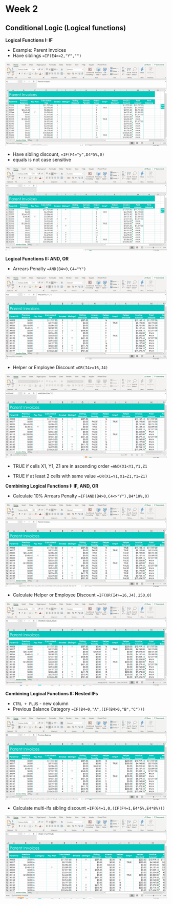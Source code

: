 # Week 2
## Conditional Logic (Logical functions)

**Logical Functions I: IF**
* Example: Parent Invoices
* Have siblings `=IF(E4>=2,"Y","")`

![](screenshot/have-siblings.gif)

* Have sibling discount, `=IF(F4="y",D4*5%,0)`
* equals is not case sensitive

![](screenshot/siblings-discount.gif)

**Logical Functions II: AND, OR**
* Arrears Penalty `=AND(B4>0,C4="Y")`

![](screenshot/arrears-penalty.gif)

* Helper or Employee Discount `=OR(I4>=16,J4)`

![](screenshot/helper-employee-discount.gif)

* TRUE if cells X1, Y1, Z1 are in ascending order `=AND(X1<Y1,Y1,Z1`

* TRUE if at least 2 cells with same value `=OR(X1=Y1,X1=Z1,Y1=Z1)`

**Combining Logical Functions I: IF, AND, OR**
* Calculate 10% Arrears Penalty `=IF(AND(B4>0,C4<>"Y"),B4*10%,0)`

![](screenshot/calculate-arrears-penalty.gif)

* Calculate Helper or Employee Discount `=IF(OR(I4>=16,J4),250,0)`

![](screenshot/calculate-helper-employee-discount.gif)

**Combining Logical Functions II: Nested IFs**
* `CTRL + PLUS` - new column
* Previous Balance Category `=IF(B4=0,"A",(IF(B4>0,"B","C")))`

![](screenshot/previous-balance-category.gif)

* Calculate multi-ifs sibling discount `=IF(G4=1,0,(IF(F4=1,E4*5%,E4*8%)))`

![](screenshot/multi-sibling-discount.gif)

